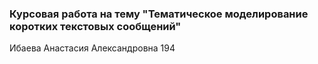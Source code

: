 ### Курсовая работа на тему "Тематическое моделирование коротких текстовых сообщений"
Ибаева Анастасия Александровна 194
